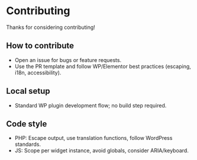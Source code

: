 # Contributing

Thanks for considering contributing!

## How to contribute
- Open an issue for bugs or feature requests.
- Use the PR template and follow WP/Elementor best practices (escaping, i18n, accessibility).

## Local setup
- Standard WP plugin development flow; no build step required.

## Code style
- PHP: Escape output, use translation functions, follow WordPress standards.
- JS: Scope per widget instance, avoid globals, consider ARIA/keyboard.
